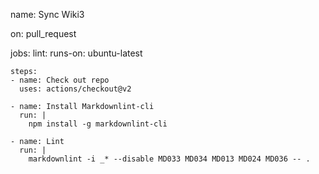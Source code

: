 name: Sync Wiki3

on:
  pull_request

jobs:
  lint:
    runs-on: ubuntu-latest

    steps:
    - name: Check out repo
      uses: actions/checkout@v2

    - name: Install Markdownlint-cli
      run: |
        npm install -g markdownlint-cli

    - name: Lint
      run: |
        markdownlint -i _* --disable MD033 MD034 MD013 MD024 MD036 -- .
